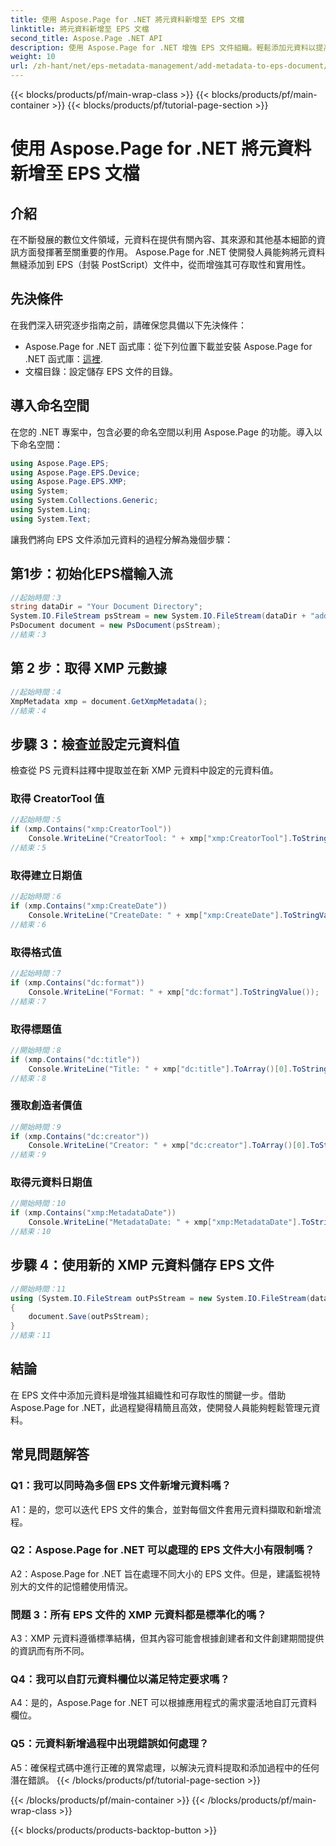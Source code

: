 ```yaml
---
title: 使用 Aspose.Page for .NET 將元資料新增至 EPS 文檔
linktitle: 將元資料新增至 EPS 文檔
second_title: Aspose.Page .NET API
description: 使用 Aspose.Page for .NET 增強 EPS 文件組織。輕鬆添加元資料以提高可存取性和資訊檢索。
weight: 10
url: /zh-hant/net/eps-metadata-management/add-metadata-to-eps-document/
---
```


{{< blocks/products/pf/main-wrap-class >}}
{{< blocks/products/pf/main-container >}}
{{< blocks/products/pf/tutorial-page-section >}}

# 使用 Aspose.Page for .NET 將元資料新增至 EPS 文檔

## 介紹

在不斷發展的數位文件領域，元資料在提供有關內容、其來源和其他基本細節的資訊方面發揮著至關重要的作用。 Aspose.Page for .NET 使開發人員能夠將元資料無縫添加到 EPS（封裝 PostScript）文件中，從而增強其可存取性和實用性。

## 先決條件

在我們深入研究逐步指南之前，請確保您具備以下先決條件：

-  Aspose.Page for .NET 函式庫：從下列位置下載並安裝 Aspose.Page for .NET 函式庫：[這裡](https://releases.aspose.com/page/net/).
- 文檔目錄：設定儲存 EPS 文件的目錄。

## 導入命名空間

在您的 .NET 專案中，包含必要的命名空間以利用 Aspose.Page 的功能。導入以下命名空間：

```csharp
using Aspose.Page.EPS;
using Aspose.Page.EPS.Device;
using Aspose.Page.EPS.XMP;
using System;
using System.Collections.Generic;
using System.Linq;
using System.Text;
```

讓我們將向 EPS 文件添加元資料的過程分解為幾個步驟：

## 第1步：初始化EPS檔輸入流

```csharp
//起始時間：3
string dataDir = "Your Document Directory";
System.IO.FileStream psStream = new System.IO.FileStream(dataDir + "add_input.eps", System.IO.FileMode.Open, System.IO.FileAccess.Read);
PsDocument document = new PsDocument(psStream);
//結束：3
```

## 第 2 步：取得 XMP 元數據

```csharp
//起始時間：4
XmpMetadata xmp = document.GetXmpMetadata();
//結束：4
```

## 步驟 3：檢查並設定元資料值

檢查從 PS 元資料註釋中提取並在新 XMP 元資料中設定的元資料值。

### 取得 CreatorTool 值

```csharp
//起始時間：5
if (xmp.Contains("xmp:CreatorTool"))
    Console.WriteLine("CreatorTool: " + xmp["xmp:CreatorTool"].ToStringValue());
//結束：5
```

### 取得建立日期值

```csharp
//起始時間：6
if (xmp.Contains("xmp:CreateDate"))
    Console.WriteLine("CreateDate: " + xmp["xmp:CreateDate"].ToStringValue());
//結束：6
```

### 取得格式值

```csharp
//起始時間：7
if (xmp.Contains("dc:format"))
    Console.WriteLine("Format: " + xmp["dc:format"].ToStringValue());
//結束：7
```

### 取得標題值

```csharp
//開始時間：8
if (xmp.Contains("dc:title"))
    Console.WriteLine("Title: " + xmp["dc:title"].ToArray()[0].ToStringValue());
//結束：8
```

### 獲取創造者價值

```csharp
//開始時間：9
if (xmp.Contains("dc:creator"))
    Console.WriteLine("Creator: " + xmp["dc:creator"].ToArray()[0].ToStringValue());
//結束：9
```

### 取得元資料日期值

```csharp
//開始時間：10
if (xmp.Contains("xmp:MetadataDate"))
    Console.WriteLine("MetadataDate: " + xmp["xmp:MetadataDate"].ToStringValue());
//結束：10
```

## 步驟 4：使用新的 XMP 元資料儲存 EPS 文件

```csharp
//開始時間：11
using (System.IO.FileStream outPsStream = new System.IO.FileStream(dataDir + "add_output.eps", System.IO.FileMode.Create, System.IO.FileAccess.Write))
{
    document.Save(outPsStream);
}
//結束：11
```

## 結論

在 EPS 文件中添加元資料是增強其組織性和可存取性的關鍵一步。借助 Aspose.Page for .NET，此過程變得精簡且高效，使開發人員能夠輕鬆管理元資料。

## 常見問題解答

### Q1：我可以同時為多個 EPS 文件新增元資料嗎？

A1：是的，您可以迭代 EPS 文件的集合，並對每個文件套用元資料擷取和新增流程。

### Q2：Aspose.Page for .NET 可以處理的 EPS 文件大小有限制嗎？

A2：Aspose.Page for .NET 旨在處理不同大小的 EPS 文件。但是，建議監視特別大的文件的記憶體使用情況。

### 問題 3：所有 EPS 文件的 XMP 元資料都是標準化的嗎？

A3：XMP 元資料遵循標準結構，但其內容可能會根據創建者和文件創建期間提供的資訊而有所不同。

### Q4：我可以自訂元資料欄位以滿足特定要求嗎？

A4：是的，Aspose.Page for .NET 可以根據應用程式的需求靈活地自訂元資料欄位。

### Q5：元資料新增過程中出現錯誤如何處理？

A5：確保程式碼中進行正確的異常處理，以解決元資料提取和添加過程中的任何潛在錯誤。
{{< /blocks/products/pf/tutorial-page-section >}}

{{< /blocks/products/pf/main-container >}}
{{< /blocks/products/pf/main-wrap-class >}}

{{< blocks/products/products-backtop-button >}}
